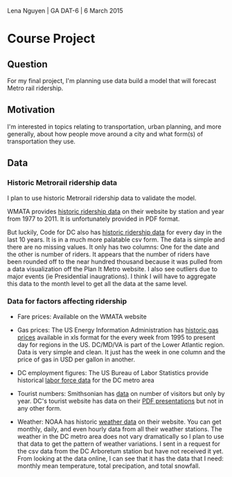 Lena Nguyen | GA DAT-6 | 6 March 2015

# Course Project

## Question
For my final project, I'm planning use data build a model that will forecast Metro rail ridership.

## Motivation
I'm interested in topics relating to transportation, urban planning, and more generally, about how people move around a city and what form(s) of transportation they use.

## Data
### Historic Metrorail ridership data
I plan to use historic Metrorail ridership data to validate the model. 

WMATA provides [historic ridership data](http://www.wmata.com/pdfs/planning/Historical%20Rail%20Ridership%20By%20Station.pdf) on their website by station and year from 1977 to 2011. It is unfortunately provided in PDF format.

But luckily, Code for DC also has [historic ridership data](http://www.opendatadc.org/dataset/wmata-metrorail-ridership-by-date) for every day in the last 10 years. It is in a much more palatable csv form. The data is simple and there are no missing values. It only has two columns: One for the date and the other is number of riders. It appears that the number of riders have been rounded off to the near hundred thousand because it was pulled from a data visualization off the Plan It Metro website. I also see outliers due to major events (ie Presidential inaugrations). I think I will have to aggregate this data to the month level to get all the data at the same level. 

### Data for factors affecting ridership
* Fare prices: Available on the WMATA website

* Gas prices: The US Energy Information Administration has [historic gas prices](http://www.eia.gov/dnav/pet/hist/LeafHandler.ashx?n=PET&s=EMM_EPMRR_PTE_R1Z_DPG&f=W) available in xls format for the every week from 1995 to present day for regions in the US. DC/MD/VA is part of the Lower Atlantic region. Data is very simple and clean. It just has the week in one column and the price of gas in USD per gallon in another. 

* DC employment figures: The US Bureau of Labor Statistics provide historical [labor force data](http://www.bls.gov/eag/eag.dc_washington_md.htm) for the DC metro area

* Tourist numbers: Smithsonian has [data](http://dashboard.si.edu/at-the-smithsonian) on number of visitors but only by year. DC's tourist website has data on their [PDF presentations](http://washington.org/press/DC-information/washington-dc-visitor-research) but not in any other form. 

* Weather: NOAA has historic [weather data](http://www.ncdc.noaa.gov/cdo-web/datatools) on their website. You can get monthly, daily, and even hourly data from all their weather stations. The weather in the DC metro area does not vary dramatically so I plan to use that data to get the pattern of weather variations. I sent in a request for the csv data from the DC Arboretum station but have not received it yet. From looking at the data online, I can see that it has the data that I need: monthly mean temperature, total precipation, and total snowfall. 






